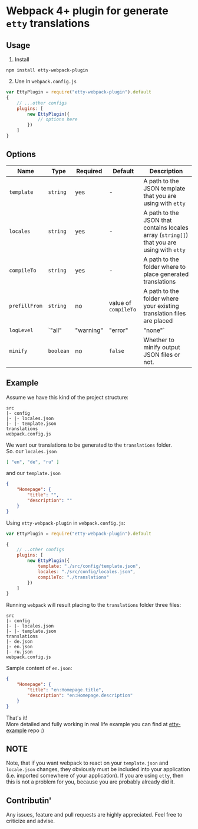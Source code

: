 # Webpack 4+ plugin for generate `etty` translations

## Usage
1. Install
```
npm install etty-webpack-plugin
```
2. Use in `webpack.config.js`
```javascript
var EttyPlugin = require("etty-webpack-plugin").default
{
    // ...other configs
    plugins: [
        new EttyPlugin({
            // options here
        })
    ]
}
```

## Options
Name | Type | Required | Default | Description
---- | ---- | -------- | ------- | -----------
`template` | `string` | yes | - | A path to the JSON template that you are using with `etty`
`locales` | `string` | yes | - | A path to the JSON that contains locales array (`string[]`) that you are using with `etty`
`compileTo` | `string` | yes | - | A path to the folder where to place generated translations
`prefillFrom` | `string` | no | value of `compileTo` | A path to the folder where your existing translation files are placed
`logLevel` | `"all" | "warning" | "error" | "none"` | no | `"all"` | Log level of the plugin. `"all"` will show `success`, `info`, `warning` and `error` messages; `"warning"` - `warning` and `error` messages; `"error"` only `error` messages; `"none"` will not display any messages.
`minify` | `boolean` | no | `false` | Whether to minify output JSON files or not.

## Example

Assume we have this kind of the project structure:
```
src
|- config
|- |- locales.json
|- |- template.json
translations
webpack.config.js
```

We want our translations to be generated to the `translations` folder.  
So. our `locales.json`
```json
[ "en", "de", "ru" ]
```

and our `template.json`
```json
{
    "Homepage": {
        "title": "",
        "description": ""
    }
}
```

Using `etty-webpack-plugin` in `webpack.config.js`:
```javascript
var EttyPlugin = require("etty-webpack-plugin").default

{
    // ..other configs
    plugins: [
        new EttyPlugin({
            template: "./src/config/template.json",
            locales: "./src/config/locales.json",
            compileTo: "./translations"
        })
    ]
}
```

Running `webpack` will result placing to the `translations` folder three files:
```
src
|- config
|- |- locales.json
|- |- template.json
translations
|- de.json
|- en.json
|- ru.json
webpack.config.js
```

Sample content of `en.json`:
```json
{
    "Homepage": {
        "title": "en:Homepage.title",
        "description": "en:Homepage.description"
    }
}
```

That's it!  
More detailed and fully working in real life example you can find at [etty-example](https://github.com/firelivecompany/etty-example) repo :)

## NOTE
Note, that if you want webpack to react on your `template.json` and `locale.json` changes, they obviously must be included into your application (i.e. imported somewhere of your application). If you are using `etty`, then this is not a problem for you, because you are probably already did it.

## Contributin'
Any issues, feature and pull requests are highly appreciated. Feel free to criticize and advise.